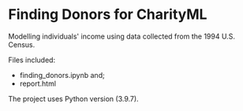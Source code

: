 # Finding Donors for CharityML
Modelling individuals' income using data collected from the 1994 U.S. Census.

Files included:
- finding_donors.ipynb and;
- report.html

The project uses Python version (3.9.7).